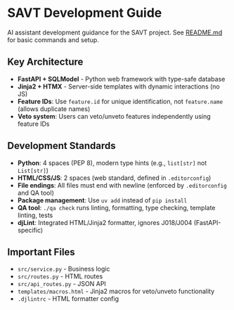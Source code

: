 # SAVT Development Guide

AI assistant development guidance for the SAVT project. See [README.md](./README.md) for basic commands and setup.

## Key Architecture

- **FastAPI + SQLModel** - Python web framework with type-safe database
- **Jinja2 + HTMX** - Server-side templates with dynamic interactions (no JS)
- **Feature IDs**: Use `feature.id` for unique identification, not `feature.name` (allows duplicate names)
- **Veto system**: Users can veto/unveto features independently using feature IDs

## Development Standards

- **Python**: 4 spaces (PEP 8), modern type hints (e.g., `list[str]` not `List[str]`)
- **HTML/CSS/JS**: 2 spaces (web standard, defined in `.editorconfig`)
- **File endings**: All files must end with newline (enforced by `.editorconfig` and QA tool)
- **Package management**: Use `uv add` instead of `pip install`
- **QA tool**: `./qa check` runs linting, formatting, type checking, template linting, tests
- **djLint**: Integrated HTML/Jinja2 formatter, ignores J018/J004 (FastAPI-specific)

## Important Files

- `src/service.py` - Business logic
- `src/routes.py` - HTML routes
- `src/api_routes.py` - JSON API
- `templates/macros.html` - Jinja2 macros for veto/unveto functionality
- `.djlintrc` - HTML formatter config
